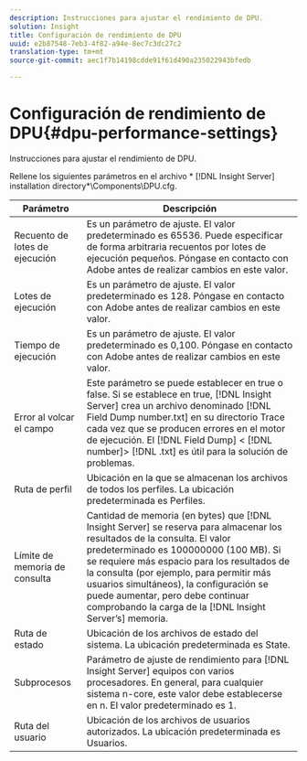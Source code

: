```yaml
---
description: Instrucciones para ajustar el rendimiento de DPU.
solution: Insight
title: Configuración de rendimiento de DPU
uuid: e2b87548-7eb3-4f82-a94e-8ec7c3dc27c2
translation-type: tm+mt
source-git-commit: aec1f7b14198cdde91f61d490a235022943bfedb

---
```



# Configuración de rendimiento de DPU{#dpu-performance-settings}

Instrucciones para ajustar el rendimiento de DPU.

Rellene los siguientes parámetros en el archivo * [!DNL Insight Server] installation directory*\Components\DPU.cfg.

| Parámetro | Descripción |
|---|---|
| Recuento de lotes de ejecución | Es un parámetro de ajuste. El valor predeterminado es 65536. Puede especificar de forma arbitraria recuentos por lotes de ejecución pequeños. Póngase en contacto con Adobe antes de realizar cambios en este valor. |
| Lotes de ejecución | Es un parámetro de ajuste. El valor predeterminado es 128. Póngase en contacto con Adobe antes de realizar cambios en este valor. |
| Tiempo de ejecución | Es un parámetro de ajuste. El valor predeterminado es 0,100. Póngase en contacto con Adobe antes de realizar cambios en este valor. |
| Error al volcar el campo | Este parámetro se puede establecer en true o false. Si se establece en true, [!DNL Insight Server] crea un archivo denominado [!DNL Field Dump number.txt] en su directorio Trace cada vez que se producen errores en el motor de ejecución. El [!DNL Field Dump] &lt; [!DNL number]> [!DNL .txt] es útil para la solución de problemas. |
| Ruta de perfil | Ubicación en la que se almacenan los archivos de todos los perfiles. La ubicación predeterminada es Perfiles\. |
| Límite de memoria de consulta | Cantidad de memoria (en bytes) que [!DNL Insight Server] se reserva para almacenar los resultados de la consulta. El valor predeterminado es 100000000 (100 MB). Si se requiere más espacio para los resultados de la consulta (por ejemplo, para permitir más usuarios simultáneos), la configuración se puede aumentar, pero debe continuar comprobando la carga de la [!DNL Insight Server’s] memoria. |
| Ruta de estado | Ubicación de los archivos de estado del sistema. La ubicación predeterminada es State\. |
| Subprocesos | Parámetro de ajuste de rendimiento para [!DNL Insight Server] equipos con varios procesadores. En general, para cualquier sistema n-core, este valor debe establecerse en n. El valor predeterminado es 1. |
| Ruta del usuario | Ubicación de los archivos de usuarios autorizados. La ubicación predeterminada es Usuarios\. |

